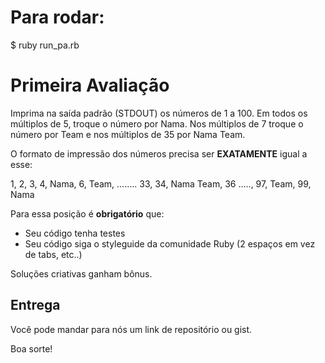 # Para rodar:
$ ruby run_pa.rb

# Primeira Avaliação

Imprima na saída padrão (STDOUT) os números de 1 a 100. Em todos os múltiplos de 5, troque o número por Nama. Nos múltiplos de 7 troque o número por Team e nos múltiplos de 35 por Nama Team. 

O formato de impressão dos números precisa ser **EXATAMENTE** igual a esse:

1, 2, 3, 4, Nama, 6, Team, ........ 33, 34, Nama Team, 36 ....., 97, Team, 99, Nama

Para essa posição é **obrigatório** que: 

- Seu código tenha testes
- Seu código siga o styleguide da comunidade Ruby (2 espaços em vez de tabs, etc..)

Soluções criativas ganham bônus.

## Entrega

Você pode mandar para nós um link de repositório ou gist.

Boa sorte!
